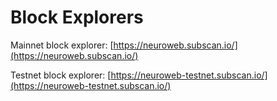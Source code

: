 # Block Explorers

Mainnet block explorer: [https://neuroweb.subscan.io/](https://neuroweb.subscan.io/)

Testnet block explorer: [https://neuroweb-testnet.subscan.io/](https://neuroweb-testnet.subscan.io/)
